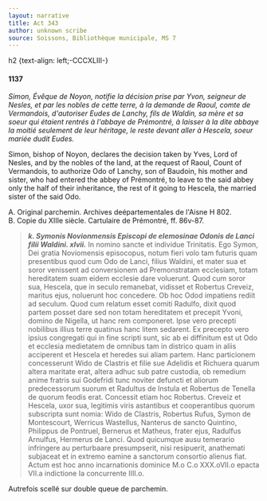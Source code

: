 ```yaml
---
layout: narrative
title: Act 343
author: unknown scribe
source: Soissons, Bibliothèque municipale, MS 7
---
```


h2 {text-align: left;-CCCXLIII-}

####  1137

*Simon, Évêque de Noyon, notifie la décision prise par Yvon, seigneur de Nesles, et par les nobles de cette terre, à la demande de Raoul, comte de Vermandois, d'autoriser Eudes de Lanchy, fils de Waldin, sa mère et sa soeur qui étaient rentrés à l'abbaye de Prémontré, à laisser à  la dite abbaye la moitié seulement de leur héritage, le reste devant aller à Hescela, soeur mariée dudit Eudes.*

Simon, bishop of Noyon, declares the decision taken by Yves, Lord of Nesles, and by the nobles of the land, at the request of Raoul, Count of Vermandois, to authorize Odo of Lanchy, son of Baudoin, his mother and sister, who had entered the abbey of Prémontré, to leave to the said abbey only the half of their inheritance, the rest of it going to Hescela, the married sister of the said Odo.

A.  Original parchemin.  Archives deépartementales de l'Aisne H 802.  
B.  Copie du XIIIe siècle.  Cartulaire de Prémontré, ff. 86v-87.

>__*k.  Symonis Novionmensis Episcopi de elemosinae Odonis de Lanci filii Waldini. xlvii.*__ In nomino sancte et individue Trinitatis.  Ego Symon, Dei gratia Noviomensis episocopus, notum fieri volo tam futuris quam presentibus quod cum Odo de Lanci, filius Waldini, et mater sua et soror venissent ad conversionem ad Premonstratam ecclesiam, totam hereditatem suam eidem ecclesie dare voluerunt.  Quod cum soror sua, Hescela, que in seculo remanebat, vidisset et Robertus Creveiz, maritus ejus, noluerunt hoc concedere.  Ob hoc Odod impatiens rediit ad seculum.  Quod cum relatum esset comiti Radulfo, dixit quod partem posset dare sed non totam hereditatem et precepit Yvoni, domino de Nigella, ut hanc rem componeret.  Ipse vero precepti nobilibus illius terre quatinus hanc litem sedarent.  Ex precepto vero ipsius congregati qui in fine scripti sunt, sic ab ei diffinitum est ut Odo et ecclesia medietatem de omnibus tam in districo quam in aliis acciperent et Hescela et heredes sui aliam partem.  Hanc particionem concesserunt Wido de Clastris et filie sue Adelidis et Richuera quarum altera maritate erat, altera adhuc sub patre custodia, ob remedium anime fratris sui Godefridi tunc noviter defuncti et aliorum predecessorum suorum et Radultus de Instula et Robertus de Tenella de quorum feodis erat.  Concessit etiam hoc Robertus. Creveiz et Hescela, uxor sua, legitimis viris astantibus et cooperantibus quorum subscripta sunt nomia: Wido de Clastris, Robertus Rufus, Symon de Montescourt, Werricus Wastellus, Nanterus de sancto Quintino, Philippus de Pontruel, Bernerus et Matheus, frater ejus, Radulfus Arnulfus, Hermerus de Lanci.  Quod quicumque ausu temerario infringere au perturbaare presumpserit, nisi resipuerit, anathemati subjaceat et in extremo eamine a sanctorum consortio alienus fiat.  Actum est hoc anno incarnationis dominice M.o C.o XXX.oVII.o epacta VII.a indictione Ia concurrente IIII.o.


Autrefois scellé sur double queue de parchemin.
